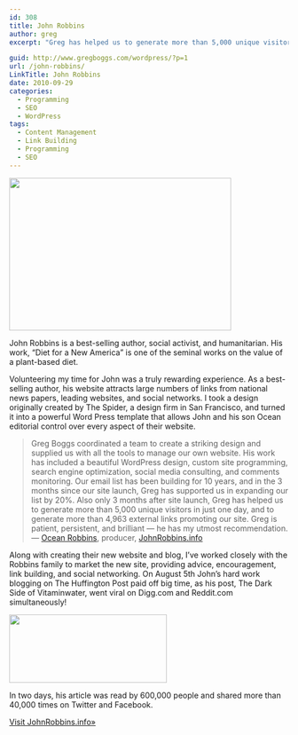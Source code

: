```yaml
---
id: 308
title: John Robbins
author: greg
excerpt: "Greg has helped us to generate more than 5,000 unique visitors in just one day, and to generate more than 4,963 external links promoting our site."

guid: http://www.gregboggs.com/wordpress/?p=1
url: /john-robbins/
LinkTitle: John Robbins
date: 2010-09-29
categories:
  - Programming
  - SEO
  - WordPress
tags:
  - Content Management
  - Link Building
  - Programming
  - SEO
---
```

<img class="alignleft size-medium wp-image-19" title="johnrobbins2" alt="" src="/wp-content/uploads/2010/09/johnrobbins2-600x413.jpg" width="400" height="275" />

John Robbins is a best-selling author, social activist, and humanitarian. His work, &#8220;Diet for a New America&#8221; is one of the seminal works on the value of a plant-based diet.

Volunteering my time for John was a truly rewarding experience. As a best-selling author, his website attracts large numbers of links from national news papers, leading websites, and social networks. I took a design originally created by The Spider, a design firm in San Francisco, and turned it into a powerful Word Press template that allows John and his son Ocean editorial control over every aspect of their website.

> Greg Boggs coordinated a team to create a striking design and supplied us with all the tools to manage our own website. His work has included a beautiful WordPress design, custom site programming, search engine optimization, social media consulting, and comments monitoring. Our email list has been building for 10 years, and in the 3 months since our site launch, Greg has supported us in expanding our list by 20%. Also only 3 months after site launch, Greg has helped us to generate more than 5,000 unique visitors in just one day, and to generate more than 4,963 external links promoting our site. Greg is patient, persistent, and brilliant — he has my utmost recommendation.  
> — [Ocean Robbins][1], producer, [JohnRobbins.info][2]

Along with creating their new website and blog, I&#8217;ve worked closely with the Robbins family to market the new site, providing advice, encouragement, link building, and social networking. On August 5th John&#8217;s hard work blogging on The Huffington Post paid off big time, as his post, The Dark Side of Vitaminwater, went viral on Digg.com and Reddit.com simultaneously!

<img class="alignleft size-thumbnail wp-image-45" title="johnrobbinsinfo-traffic" alt="" src="http://www.gregboggs.com/wp-content/uploads/2010/09/johnrobbinsinfo-traffic-284x123.png" width="284" height="123" />

In two days, his article was read by 600,000 people and shared more than 40,000 times on Twitter and Facebook.

[Visit JohnRobbins.info»][3]

 [1]: http://www.oceanrobbins.com/
 [2]: http://www.johnrobbins.info/
 [3]: http://www.johnrobbins.info